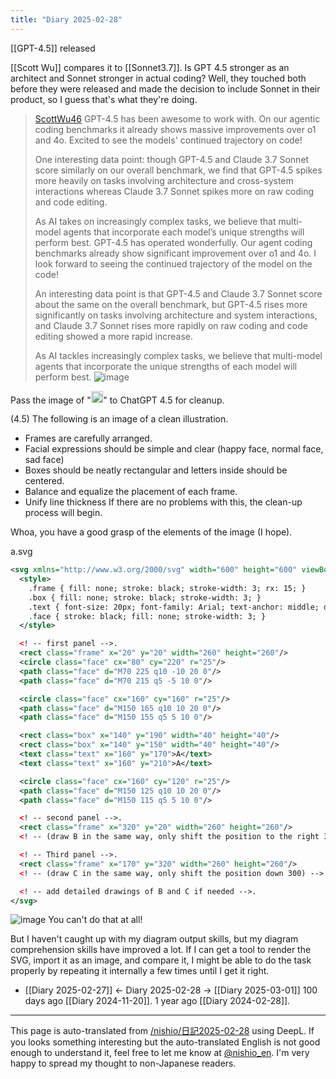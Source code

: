 ```yaml
---
title: "Diary 2025-02-28"
---
```



[[GPT-4.5]] released

[[Scott Wu]] compares it to [[Sonnet3.7]].
Is GPT 4.5 stronger as an architect and Sonnet stronger in actual coding?
Well, they touched both before they were released and made the decision to include Sonnet in their product, so I guess that's what they're doing.
> [ScottWu46](https://x.com/ScottWu46/status/1895209597084017073) GPT-4.5 has been awesome to work with. On our agentic coding benchmarks it already shows massive improvements over o1 and 4o. Excited to see the models' continued trajectory on code!
>
>  One interesting data point: though GPT-4.5 and Claude 3.7 Sonnet score similarly on our overall benchmark, we find that GPT-4.5 spikes more heavily on tasks involving architecture and cross-system interactions whereas Claude 3.7 Sonnet spikes more on raw coding and code editing.
>
>  As AI takes on increasingly complex tasks, we believe that multi-model agents that incorporate each model’s unique strengths will perform best.
>  GPT-4.5 has operated wonderfully. Our agent coding benchmarks already show significant improvement over o1 and 4o. I look forward to seeing the continued trajectory of the model on the code!
>
>  An interesting data point is that GPT-4.5 and Claude 3.7 Sonnet score about the same on the overall benchmark, but GPT-4.5 rises more significantly on tasks involving architecture and system interactions, and Claude 3.7 Sonnet rises more rapidly on raw coding and code editing showed a more rapid increase.
>
>  As AI tackles increasingly complex tasks, we believe that multi-model agents that incorporate the unique strengths of each model will perform best.
>  ![image](https://gyazo.com/2bfaee67b1a76b46fb368d0d75c60be1/thumb/1000)




Pass the image of "<img src='https://scrapbox.io/api/pages/nishio-en/Achievements/icon' alt='Achievements.icon' height="19.5"/>" to ChatGPT 4.5 for cleanup.

(4.5) The following is an image of a clean illustration.
- Frames are carefully arranged.
- Facial expressions should be simple and clear (happy face, normal face, sad face)
- Boxes should be neatly rectangular and letters inside should be centered.
- Balance and equalize the placement of each frame.
- Unify line thickness
If there are no problems with this, the clean-up process will begin.

Whoa, you have a good grasp of the elements of the image (I hope).

a.svg

```svg
<svg xmlns="http://www.w3.org/2000/svg" width="600" height="600" viewBox="0 0 600 600">
  <style>
    .frame { fill: none; stroke: black; stroke-width: 3; rx: 15; }
    .box { fill: none; stroke: black; stroke-width: 3; }
    .text { font-size: 20px; font-family: Arial; text-anchor: middle; dominant-baseline: central; }
    .face { stroke: black; fill: none; stroke-width: 3; }
  </style>

  <! -- first panel -->.
  <rect class="frame" x="20" y="20" width="260" height="260"/>
  <circle class="face" cx="80" cy="220" r="25"/>
  <path class="face" d="M70 225 q10 -10 20 0"/>
  <path class="face" d="M70 215 q5 -5 10 0"/>

  <circle class="face" cx="160" cy="160" r="25"/>
  <path class="face" d="M150 165 q10 10 20 0"/>
  <path class="face" d="M150 155 q5 5 10 0"/>

  <rect class="box" x="140" y="190" width="40" height="40"/>
  <rect class="box" x="140" y="150" width="40" height="40"/>
  <text class="text" x="160" y="170">A</text>
  <text class="text" x="160" y="210">A</text>

  <circle class="face" cx="160" cy="120" r="25"/>
  <path class="face" d="M150 125 q10 10 20 0"/>
  <path class="face" d="M150 115 q5 5 10 0"/>

  <! -- second panel -->.
  <rect class="frame" x="320" y="20" width="260" height="260"/>
  <! -- (draw B in the same way, only shift the position to the right 320) -->.

  <! -- Third panel -->.
  <rect class="frame" x="170" y="320" width="260" height="260"/>
  <! -- (draw C in the same way, only shift the position down 300) -->.

  <! -- add detailed drawings of B and C if needed -->.
</svg>
```


![image](https://svg-hosting.vercel.app/api/svg?url=https://scrapbox.io/api/code/nishio/日記2025-02-28/a.svg)
You can't do that at all!

But I haven't caught up with my diagram output skills, but my diagram comprehension skills have improved a lot.
If I can get a tool to render the SVG, import it as an image, and compare it, I might be able to do the task properly by repeating it internally a few times until I get it right.

- [[Diary 2025-02-27]] ← Diary 2025-02-28 → [[Diary 2025-03-01]]
100 days ago [[Diary 2024-11-20]].
1 year ago [[Diary 2024-02-28]].
---
This page is auto-translated from [/nishio/日記2025-02-28](https://scrapbox.io/nishio/日記2025-02-28) using DeepL. If you looks something interesting but the auto-translated English is not good enough to understand it, feel free to let me know at [@nishio_en](https://twitter.com/nishio_en). I'm very happy to spread my thought to non-Japanese readers.
